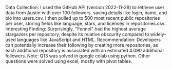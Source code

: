 Data Collection: I used the GitHub API (version 2022-11-28) to retrieve user data from Austin with over 100 followers, saving details like login, name, and bio into users.csv. I then pulled up to 500 most recent public repositories per user, storing fields like language, stars, and licenses in repositories.csv.
Interesting Finding: Surprisingly, "Fennel" had the highest average stargazers per repository, despite its relative obscurity compared to widely-used languages like JavaScript and HTML.
Recommendation: Developers can potentially increase their following by creating more repositories, as each additional repository is associated with an estimated 4.090 additional followers.
Note: Q13 was solved in google colab using python. Other questions were solved using excel, mostly with pivot tables.
